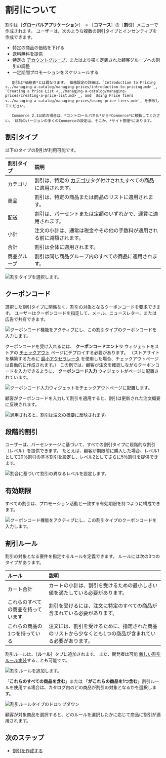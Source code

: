 # 割引について

割引は［**グローバルアプリケーション**］ &rarr; ［**コマース**］の［**割引**］メニューで作成されます。 ユーザーは、次のような複数の割引タイプとインセンティブを作成できます。

* 特定の商品の価格を下げる
* 送料無料を提供
* 特定の [アカウントグループ](../users-and-accounts/account-management/creating-a-new-account-group.md)、またはより狭く定義された顧客グループへの割引の調整
* 一定期間プロモーションをスケジュールする

```tip::
   割引は*価格表*とは異なります。 価格設定の詳細は、`Introduction to Pricing <../managing-a-catalog/managing-prices/introduction-to-pricing.md>`_, `Creating a Price List <../managing-a-catalog/managing-prices/creating-a-price-list.md>`_, and `Using Price Tiers <../managing-a-catalog/managing-prices/using-price-tiers.md>`_ を参照してください。
```

```note::
   Commerce 2.1以前の場合は、*コントロールパネル*から*Commerce*に移動してください。 以前のバージョンの多くのCommerceの設定は、そこか、*サイト管理*にあります。
```

<a name="discount-types" />

## 割引タイプ

以下のタイプの割引が利用可能です。

| 割引タイプ  | 説明                                                                                                                                                    |
| :--- | :--- |
| カテゴリ   | 割引は、特定の [カテゴリ](../managing-a-catalog/creating-and-managing-products/products/organizing-your-catalog-with-product-categories.md)タグ付けされたすべての商品に適用されます。 |
| 商品     | 割引は、特定の商品または商品のリストに適用されます。                                                                                                                            |
| 配送     | 割引は、パーセントまたは定額のいずれかで、運賃に適用されます。                                                                                                                       |
| 小計     | 注文の小計は、通常は税金やその他の手数料が適用される前に減額されます。                                                                                                                   |
| 合計     | 割引は全体に適用されます。                                                                                                                                         |
| 商品グループ | 割引は同じ商品グループ内のすべての商品に適用されます。                                                                                                                           |

![割引タイプを選択します。](./introduction-to-discounts/images/01.png)

<a name="coupon-codes" />

## クーポンコード

選択した割引タイプに関係なく、割引の対象となるクーポンコードを要求できます。 ユーザーはクーポンコードを指定して、メール、ニュースレター、または広告で共有できます。

![クーポンコード機能をアクティブにし、この割引タイプのクーポンコードを入力します。](./introduction-to-discounts/images/02.png)

クーポンコードを受け入れるには、 **クーポンコードエントリ** ウィジェットをストアの [チェックアウト](../creating-store-content/commerce-storefront-pages/checkout.md) ページにデプロイする必要があります。 （ストアサイトを構築するために [最小アクセラレータ](../starting-a-store/using-the-minium-accelerator-to-jump-start-your-b2b-store.md) を使用した場合、チェックアウトページは自動的に作成されます。） この例では、顧客が注文を確認しながらクーポンコードを入力できるように、 **クーポンコード入力** ウィジェットがページに配置されています。

![クーポンコード入力ウィジェットをチェックアウトページに配置します。](./introduction-to-discounts/images/07.png)

顧客がクーポンコードを入力して割引を適用すると、割引は更新された注文概要に反映されます。

![適用されると、割引は注文の概要に反映されます。](./introduction-to-discounts/images/08.png)

<a name="tiered-discounts" />

## 段階的割引

ユーザーは、パーセンテージに基づいて、すべての割引タイプに段階的な割引（レベル）を提供できます。 たとえば、顧客が期限前に購入した場合、レベル1として20％割引の基本割引を設定し、レベル2としてさらに5％割引を提供できます。

![割合に基づいて割引の異なるレベルを設定します。](./introduction-to-discounts/images/06.png)

<a name="expiration-date" />

## 有効期限

すべての割引は、プロモーション活動と一致する有効期限を持つように構成できます。

![クーポンコード機能をアクティブにし、この割引タイプのクーポンコードを入力します。](./introduction-to-discounts/images/03.png)

<a name="discount-rules" />

## 割引ルール

割引の対象となる要件を指定するルールを定義できます。 ルールには次の3つのタイプがあります。

| ルール               | 説明                                                    |
| :--- | :--- |
| カート合計             | カートの小計は、割引を受けるための最小しきい値を満たしている必要があります。                |
| これらのすべての商品を持っています | 割引を受けるには、注文に特定のすべての商品が含まれている必要があります。                  |
| これらの商品の1つを持っている   | 注文には、割引を受けるために、指定された商品のリストから少なくとも1つの商品が含まれている必要があります。 |

割引ルールは、［**ルール**］タブに追加されます。 また、開発者は可能 [新しい割引ルール実装](../developer-guide/adding-a-new-discount-rule-type.md)することも可能です。

![割引ルールを追加します。](./introduction-to-discounts/images/04.png)

「**これらのすべての商品を含む**」または 「**がこれらの商品を1つ含む**」割引ルールを使用する場合は、カタログ内のどの商品が割引の対象となるかを選択します。

![割引ルールタイプのドロップダウン](./introduction-to-discounts/images/05.png)

顧客が対象商品を選択すると、どのルールを選択したかに応じて商品に割引が適用されます。

<a name="whats-next" />

## 次のステップ

* [割引を作成する](./creating-a-discount.md)
